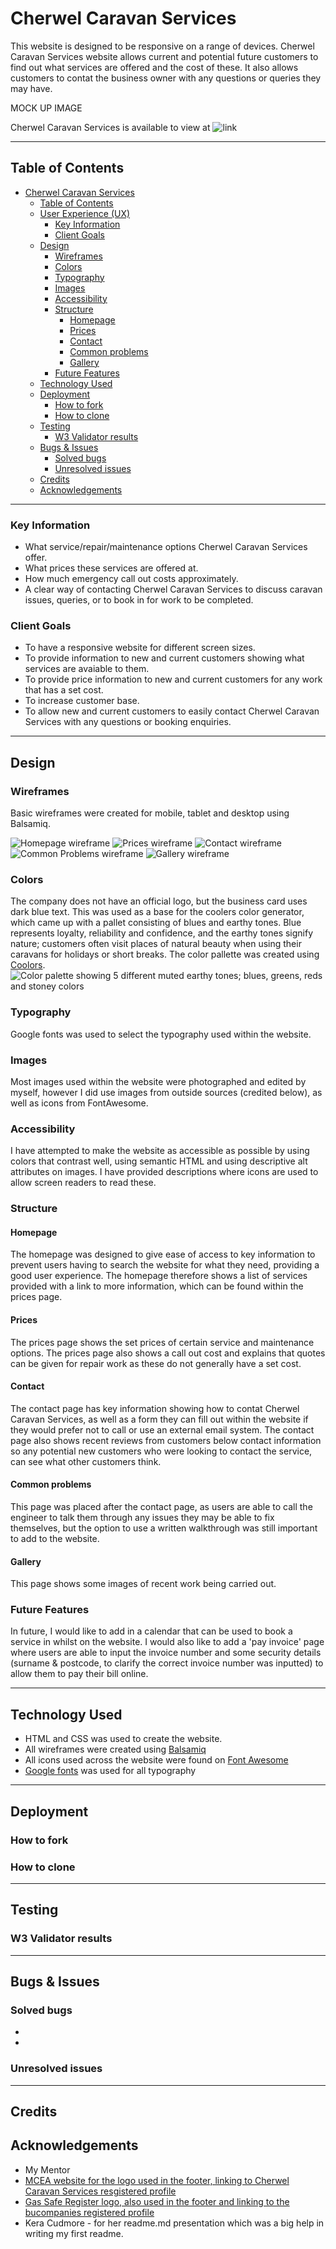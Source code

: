# Cherwel Caravan Services

This website is designed to be responsive on a range of devices. Cherwel Caravan Services website allows current and potential future customers to find out what services are offered and the cost of these. It also allows customers to contat the business owner with any questions or queries they may have. 

MOCK UP IMAGE

Cherwel Caravan Services is available to view at ![link]()
***

## Table of Contents

- [Cherwel Caravan Services](#cherwel-caravan-services)
  - [Table of Contents](#table-of-contents)
  - [User Experience (UX)](#user-experience-ux)
    - [Key Information](#key-information)
    - [Client Goals](#client-goals)
  - [Design](#design)
    - [Wireframes](#wireframes)
    - [Colors](#colors)
    - [Typography](#typography)
    - [Images](#images)
    - [Accessibility](#accessibility)
    - [Structure](#structure)
      - [Homepage](#homepage)
      - [Prices](#prices)
      - [Contact](#contact)
      - [Common problems](#common-problems)
      - [Gallery](#gallery)
    - [Future Features](#future-features)
  - [Technology Used](#technology-used)
  - [Deployment](#deployment)
    - [How to fork](#how-to-fork)
    - [How to clone](#how-to-clone)
  - [Testing](#testing)
    - [W3 Validator results](#w3-validator-results)
  - [Bugs \& Issues](#bugs--issues)
    - [Solved bugs](#solved-bugs)
    - [Unresolved issues](#unresolved-issues)
  - [Credits](#credits)
  - [Acknowledgements](#acknowledgements)

***


### Key Information

- What service/repair/maintenance options Cherwel Caravan Services offer.
- What prices these services are offered at.
- How much emergency call out costs approximately.
- A clear way of contacting Cherwel Caravan Services to discuss caravan issues, queries, or to book in for work to be completed.

### Client Goals

- To have a responsive website for different screen sizes.
- To provide information to new and current customers showing what services are avaiable to them.
- To provide price information to new and current customers for any work that has a set cost.
-  To increase customer base.
-  To allow new and current customers to easily contact Cherwel Caravan Services with any questions or booking enquiries.
***

## Design

### Wireframes 

Basic wireframes were created for mobile, tablet and desktop using Balsamiq.

![Homepage wireframe](/assets/readme-images/home-wireframe.png)
![Prices wireframe](/assets/readme-images/prices-wireframe.png)
![Contact wireframe](/assets/readme-images/contact-wireframe.png)
![Common Problems wireframe](/assets/readme-images/problems-wireframe.png)
![Gallery wireframe]()

### Colors

The company does not have an official logo, but the business card uses dark blue text. This was used as a base for the coolers color generator, which came up with a pallet consisting of blues and earthy tones. Blue represents loyalty, reliability and confidence, and the earthy tones signify nature; customers often visit places of natural beauty when using their caravans for holidays or short breaks. 
The color pallette was created using [Coolors](https://www.coolors.co/). 
![Color palette showing 5 different muted earthy tones; blues, greens, reds and stoney colors]()

### Typography

Google fonts was used to select the typography used within the website.

### Images

Most images used within the website were photographed and edited by myself, however I did use images from outside sources (credited below), as well as icons from FontAwesome.

### Accessibility

I have attempted to make the website as accessible as possible by using colors that contrast well, using semantic HTML and using descriptive alt attributes on images.
I have provided descriptions where icons are used to allow screen readers to read these.

### Structure

#### Homepage 

The homepage was designed to give ease of access to key information to prevent users having to search the website for what they need, providing a good user experience. The homepage therefore shows a list of services provided with a link to more information, which can be found within the prices page.

#### Prices

The prices page shows the set prices of certain service and maintenance options. The prices page also shows a call out cost and explains that quotes can be given for repair work as these do not generally have a set cost.

#### Contact 

The contact page has key information showing how to contat Cherwel Caravan Services, as well as a form they can fill out within the website if they would prefer not to call or use an external email system. The contact page also shows recent reviews from customers below contact information so any potential new customers who were looking to contact the service, can see what other customers think.

#### Common problems

This page was placed after the contact page, as users are able to call the engineer to talk them through any issues they may be able to fix themselves, but the option to use a written walkthrough was still important to add to the website.

#### Gallery

This page shows some images of recent work being carried out.

### Future Features

In future, I would like to add in a calendar that can be used to book a service in whilst on the website.
I would also like to add a 'pay invoice' page where users are able to input the invoice number and some security details (surname & postcode, to clarify the correct invoice number was inputted) to allow them to pay their bill online.

***

## Technology Used

- HTML and CSS was used to create the website.
- All wireframes were created using [Balsamiq]()  
- All icons used across the website were found on [Font Awesome]()
- [Google fonts]() was used for all typography

***

## Deployment

### How to fork

### How to clone

***

## Testing

### W3 Validator results

***

## Bugs & Issues

### Solved bugs

- 
-

### Unresolved issues

***

## Credits

## Acknowledgements

- My Mentor
- [MCEA website for the logo used in the footer, linking to Cherwel Caravan Services resgistered profile]()
- [Gas Safe Register logo, also used in the footer and linking to the bucompanies registered profile]()
- Kera Cudmore - for her readme.md presentation which was a big help in writing my first readme.